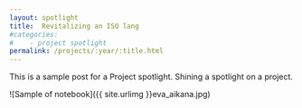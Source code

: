 ```yaml
---
layout: spotlight
title:  Revitalizing an ISO lang
#categories:
#    - project spotlight
permalink: /projects/:year/:title.html
---
```

This is a sample post for a Project spotlight. Shining a spotlight on a project.

![Sample of notebook]({{ site.urlimg }}eva_aikana.jpg)
